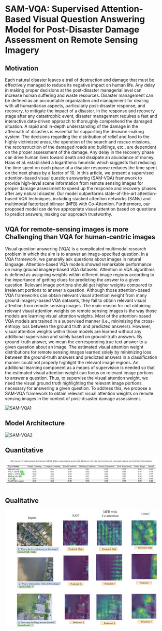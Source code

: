 # SAM-VQA: Supervised Attention-Based Visual Question Answering Model for Post-Disaster Damage Assessment on Remote Sensing Imagery

## Motivation
Each natural disaster leaves a trail of destruction and damage that must be effectively managed to reduce its negative impact on human life. Any delay in making proper decisions at the post-disaster managerial level can increase human suffering and waste resources.  Disaster management can be defined as an accountable organization and management for dealing with all humanitarian aspects, particularly post-disaster response, and recovery, to mitigate the impact of a disaster. In the response and recovery stage after any catastrophic event, disaster management requires a fast and interactive data-driven approach to thoroughly comprehend the damaged situation. A rapid and in-depth understanding of the damage in the aftermath of disasters is essential for supporting the decision-making system. The decisions regarding the distribution of relief and food to the highly victimized areas, the operation of the search and rescue missions, the reconstruction of the damaged roads and buildings, etc., are dependent on the proper assessment of the damage. Any delay in the recovery phase can drive human lives toward death and dissipate an abundance of money. Haas et al. established a logarithmic heuristic which suggests that reducing the time spent on each phase of a disaster response reduces the time spent on the next phase by a factor of 10. In this article, we present a supervised attention-based visual question answering (SAM-VQA) framework to provide high-level scene information from remote sensing images for proper damage assessment to speed up the response and recovery phases after any natural disaster. Our model outperforms state-of-the-art attention-based VQA techniques, including stacked attention networks (SANs) and multimodal factorized bilinear (MFB) with Co-Attention. Furthermore, our proposed model can derive appropriate visual attention based on questions to predict answers, making our approach trustworthy.

## VQA for remote-sensing images is more Challenging than VQA for human-centric images

Visual question answering (VQA) is a complicated multimodal research problem in which the aim is to answer an image-specified question. In a VQA framework, we generally ask questions about images in natural language. Attention-based VQA models showed remarkable performance on many ground imagery-based VQA datasets. Attention in VQA algorithms is defined as assigning weights within different image regions according to the importance of getting clues for predicting the answer to a given question. Relevant image portions should get higher weights compared to irrelevant portions to answer a question. Although those attention-based VQA frameworks can obtain relevant visual attention weight from many ground imagery-based VQA datasets, they fail to obtain relevant visual attention from remote sensing images. The main reason for not obtaining relevant visual attention weights on remote sensing images is the way those models are learning visual attention weights. Most of the attention-based VQA models are trained in a supervised manner (i.e., minimizing the cross-entropy loss between the ground truth and predicted answers). However, visual attention weights within those models are learned without any additional supervision and solely based on ground-truth answers. By ground-truth answer, we mean the corresponding true text answer to a given question about an image. The estimated visual attention weight distributions for remote sensing images learned solely by minimizing loss between the ground-truth answers and predicted answers in a classification manner could not properly highlight the relevant image regions. An additional learning component as a means of supervision is needed so that the estimated visual attention weight can focus on relevant image portions to answer a question. Thus, to supervise the visual attention weight, we need the visual ground truth highlighting the relevant image portions necessary for answering a given question. To address this, we propose a SAM-VQA framework to obtain relevant visual attention weights on remote sensing images in the context of post-disaster damage assessment.

![SAM-VQA1](fig1.png)

## Model Architecture
![SAM-VQA2](archi.png)
## Quantitative
![Accuracy](res.png)
## Qualitative
![SAM-VQA3](fig2.png)

